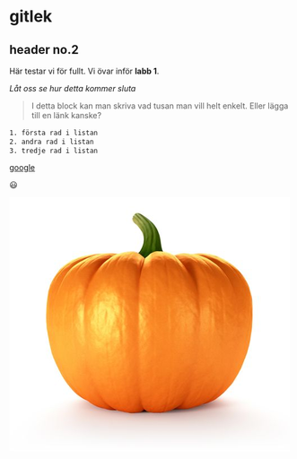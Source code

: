 # gitlek
## header no.2

Här testar vi för fullt. 
Vi övar inför **labb 1**.

*Låt oss se hur detta kommer sluta*

> I detta block kan man skriva vad tusan man vill helt enkelt. Eller lägga till en länk kanske? 

```
1. första rad i listan
2. andra rad i listan
3. tredje rad i listan
```

[google](https://www.google.se/ "allas favoritsida")

:smiley:

![en pumpa](pumpa.jpg)
